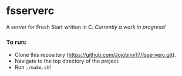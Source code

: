# fsserverc #

A server for Fresh Start written in C. _Currently a work in progress!_


### To run: ###
- Clone this repository (https://github.com/Jojobinx17/fsserverc.git).
- Navigate to the top directory of the project.
- Run `./make.sh`!
